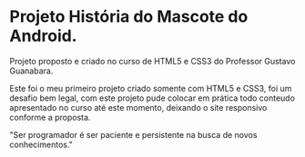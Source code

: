 # Projeto História do Mascote do Android.
Projeto proposto e criado no curso de HTML5 e CSS3 do Professor Gustavo Guanabara.

Este foi o meu primeiro projeto criado somente com HTML5 e CSS3, foi um desafio bem legal, com este projeto pude colocar em prática todo conteudo apresentado no curso até este momento, deixando o site responsivo conforme a proposta.

"Ser programador é ser paciente e persistente na busca de novos conhecimentos."
